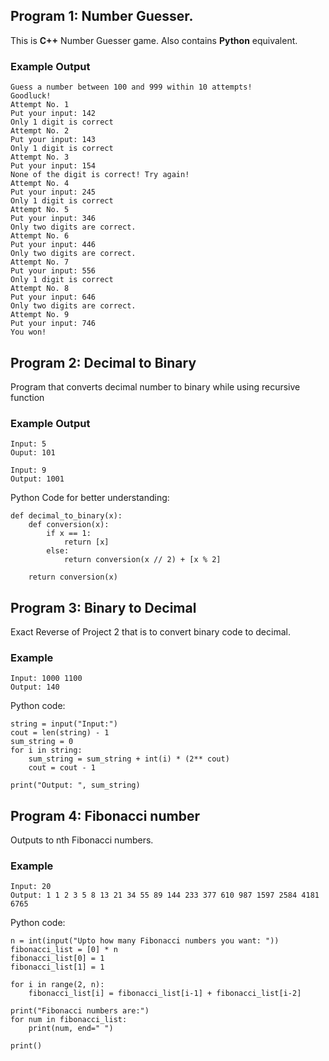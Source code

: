 ## Program 1: Number Guesser.
This is **C++** Number Guesser game. Also contains **Python** equivalent.
### Example Output
```
Guess a number between 100 and 999 within 10 attempts!
Goodluck!
Attempt No. 1
Put your input: 142
Only 1 digit is correct
Attempt No. 2
Put your input: 143
Only 1 digit is correct
Attempt No. 3
Put your input: 154
None of the digit is correct! Try again!
Attempt No. 4
Put your input: 245
Only 1 digit is correct
Attempt No. 5
Put your input: 346
Only two digits are correct.
Attempt No. 6
Put your input: 446
Only two digits are correct.
Attempt No. 7
Put your input: 556
Only 1 digit is correct
Attempt No. 8
Put your input: 646
Only two digits are correct.
Attempt No. 9
Put your input: 746
You won!
```
## Program 2: Decimal to Binary
Program that converts decimal number to binary while using recursive function
### Example Output
```
Input: 5
Ouput: 101

Input: 9
Output: 1001
```
Python Code for better understanding:
```
def decimal_to_binary(x):
    def conversion(x):
        if x == 1:
            return [x]
        else:
            return conversion(x // 2) + [x % 2]
    
    return conversion(x)
```

## Program 3: Binary to Decimal
Exact Reverse of Project 2 that is to convert binary code to decimal.

### Example
```
Input: 1000 1100
Output: 140
```
Python code:
```
string = input("Input:")
cout = len(string) - 1
sum_string = 0
for i in string:
    sum_string = sum_string + int(i) * (2** cout)
    cout = cout - 1

print("Output: ", sum_string)
```
## Program 4: Fibonacci number

Outputs to nth Fibonacci numbers.
### Example
```
Input: 20
Output: 1 1 2 3 5 8 13 21 34 55 89 144 233 377 610 987 1597 2584 4181 6765
```
Python code:
```
n = int(input("Upto how many Fibonacci numbers you want: "))
fibonacci_list = [0] * n
fibonacci_list[0] = 1
fibonacci_list[1] = 1

for i in range(2, n):
    fibonacci_list[i] = fibonacci_list[i-1] + fibonacci_list[i-2]

print("Fibonacci numbers are:")
for num in fibonacci_list:
    print(num, end=" ")

print()
```

